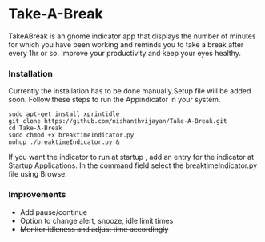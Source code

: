 Take-A-Break
============
TakeABreak is an gnome indicator app that displays the number of minutes for which you have been working  and reminds you to take a break after every 1hr or so. Improve your productivity and keep your eyes healthy. 

### Installation

Currently the installation has to be done manually.Setup file will be added soon.
Follow these steps to run the Appindicator in your system.

```
sudo apt-get install xprintidle
git clone https://github.com/nishanthvijayan/Take-A-Break.git
cd Take-A-Break
sudo chmod +x breaktimeIndicator.py
nohup ./breaktimeIndicator.py &
```
If you want the indicator to run at startup , add an entry for the indicator at Startup Applications.
In the command field select the breaktimeIndicator.py file using Browse.

### Improvements

- Add pause/continue 
- Option to change alert, snooze, idle limit times 
- ~~Monitor idleness and adjust time accordingly~~

